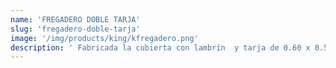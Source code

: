 ```yaml
---
name: 'FREGADERO DOBLE TARJA'
slug: 'fregadero-doble-tarja'
image: '/img/products/king/kfregadero.png'
description: ' Fabricada la cubierta con lambrín  y tarja de 0.60 x 0.55 x 0.35 mts de fondo en lamina de acero inoxidable calibre 18 .  Monta sobre estructura de tubo en acero inoxidable calibre 18 , patas de 38mm diámetro con regatones niveladores y refuerzos horizontales de 32mm diámetro.'
---
```

